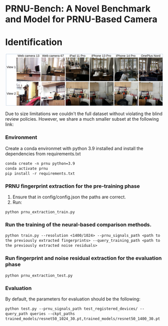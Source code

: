 # PRNU-Bench: A Novel Benchmark and Model for PRNU-Based Camera
# Identification

![](assets/samples_dataset.png)

Due to size limitations we couldn't the full dataset without violating the blind review policies. However, we share a much smaller subset at the following link:

### Environment
Create a conda environmet with python 3.9 installed and install the dependencies from requirements.txt
```
conda create -n prnu python=3.9
conda activate prnu
pip install -r requirements.txt
```
### PRNU fingerprint extraction for the pre-training phase

1. Ensure that in config/config.json the paths are correct.
2. Run:
```
python prnu_extraction_train.py
```

### Run the training of the neural-based comparison methods.
```
python train.py --resolution <1400/1024> --prnu_signals_path <path to the previously extracted fingerprints> --query_training_path <path to the previously extracted noise residuals>
```

### Run fingerprint and noise residual extraction for the evaluation phase
```
python prnu_extraction_test.py
```

### Evaluation
By default, the parameters for evaluation should be the following:
```
python test.py --prnu_signals_path test_registered_devices/ --query_path queries --ckpt_paths trained_models/resnet50_1024_30.pt,trained_models/resnet50_1400_30.pt
```
